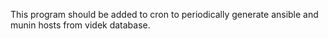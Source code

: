 This program should be added to cron to periodically generate ansible and munin hosts from videk database.
